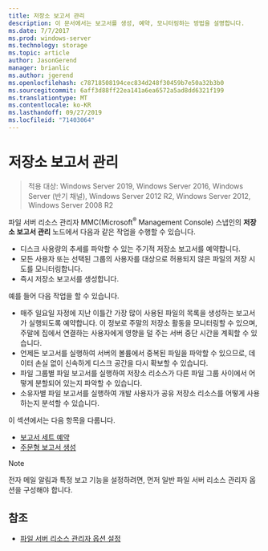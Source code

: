 ```yaml
---
title: 저장소 보고서 관리
description: 이 문서에서는 보고서를 생성, 예약, 모니터링하는 방법을 설명합니다.
ms.date: 7/7/2017
ms.prod: windows-server
ms.technology: storage
ms.topic: article
author: JasonGerend
manager: brianlic
ms.author: jgerend
ms.openlocfilehash: c78718508194cec834d248f30459b7e50a32b3b0
ms.sourcegitcommit: 6aff3d88ff22ea141a6ea6572a5ad8dd6321f199
ms.translationtype: MT
ms.contentlocale: ko-KR
ms.lasthandoff: 09/27/2019
ms.locfileid: "71403064"
---
```

# <a name="storage-reports-management"></a>저장소 보고서 관리

> 적용 대상: Windows Server 2019, Windows Server 2016, Windows Server (반기 채널), Windows Server 2012 R2, Windows Server 2012, Windows Server 2008 R2

파일 서버 리소스 관리자 MMC(Microsoft<sup>®</sup> Management Console) 스냅인의 **저장소 보고서 관리** 노드에서 다음과 같은 작업을 수행할 수 있습니다.

-   디스크 사용량의 추세를 파악할 수 있는 주기적 저장소 보고서를 예약합니다.
-   모든 사용자 또는 선택된 그룹의 사용자를 대상으로 허용되지 않은 파일의 저장 시도를 모니터링합니다.
-   즉시 저장소 보고서를 생성합니다.

예를 들어 다음 작업을 할 수 있습니다.

-   매주 일요일 자정에 지난 이틀간 가장 많이 사용된 파일의 목록을 생성하는 보고서가 실행되도록 예약합니다. 이 정보로 주말의 저장소 활동을 모니터링할 수 있으며, 주말에 집에서 연결하는 사용자에게 영향을 덜 주는 서버 중단 시간을 계획할 수 있습니다.
-   언제든 보고서를 실행하여 서버의 볼륨에서 중복된 파일을 파악할 수 있으므로, 데이터 손실 없이 신속하게 디스크 공간을 다시 확보할 수 있습니다.
-   파일 그룹별 파일 보고서를 실행하여 저장소 리소스가 다른 파일 그룹 사이에서 어떻게 분할되어 있는지 파악할 수 있습니다. 
-   소유자별 파일 보고서를 실행하여 개발 사용자가 공유 저장소 리소스를 어떻게 사용하는지 분석할 수 있습니다.

이 섹션에서는 다음 항목을 다룹니다.

-   [보고서 세트 예약](schedule-set-of-reports.md)
-   [주문형 보고서 생성](generate-reports-on-demand.md)

> [!Note]
> 전자 메일 알림과 특정 보고 기능을 설정하려면, 먼저 일반 파일 서버 리소스 관리자 옵션을 구성해야 합니다.

## <a name="see-also"></a>참조

-   [파일 서버 리소스 관리자 옵션 설정](setting-file-server-resource-manager-options.md)


